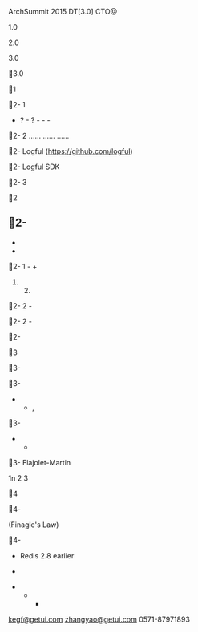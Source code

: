 ArchSummit 2015
DT[3.0]
 CTO@



1.0
 


2.0
 


3.0
 


3.0
       

1


2- 
1 
-  ? -  ? -  -  - 

2- 
2 
 ...... ......  ......
 

2-  Logful (https://github.com/logful)

2-  Logful SDK 

2-  3
  
 

2


2- 
 - 

- 

- 


2- 
1 -   + 
 1.  2. 

2- 
2 - 

2- 
2 -  
 

2-  

3


3- 
  

3- 
 -   -  , 
 

3- 

-  - 

3- 
Flajolet-Martin

1n 2  3

4


4- 
   
(Finagle's Law)  

4- 


- Redis 2.8 earlier 

- 


 +  +  + 







 kegf@getui.com  zhangyao@getui.com  0571-87971893

